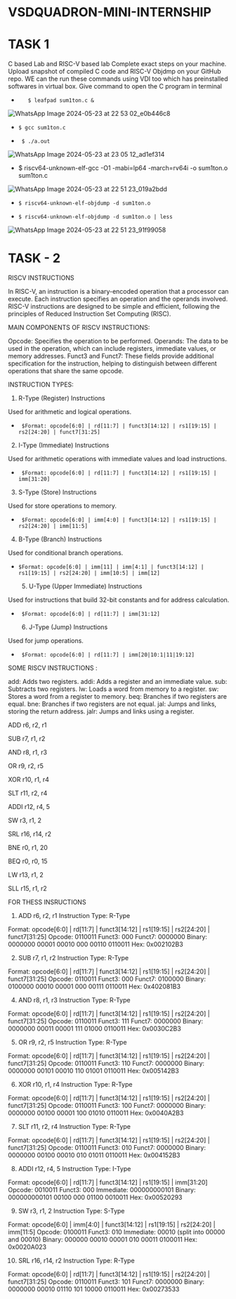# VSDQUADRON-MINI-INTERNSHIP

# TASK 1

 C based Lab  and RISC-V based lab Complete exact steps on your machine. Upload snapshot of compiled C code and RISC-V Objdmp on your GitHub repo.
 WE can the run these commands using VDI too which has preinstalled softwares in virtual box.
Give command to open the C program in terminal

*        $ leafpad sum1ton.c &
![WhatsApp Image 2024-05-23 at 22 53 02_e0b446c8](https://github.com/Prasanna300/VSDSQUADRON-MINI-INTERNSHIP/assets/167746764/7a059d42-ac76-452d-9ec4-237279f3e7de)

*     $ gcc sum1ton.c
  
*      $ ./a.out


![WhatsApp Image 2024-05-23 at 23 05 12_ad1ef314](https://github.com/Prasanna300/VSDSQUADRON-MINI-INTERNSHIP/assets/167746764/fccacc4c-14f3-4af2-a267-a4050f0083f2)

*  $ riscv64-unknown-elf-gcc -O1 -mabi=lp64 -march=rv64i -o sum1ton.o sum1ton.c

  ![WhatsApp Image 2024-05-23 at 22 51 23_019a2bdd](https://github.com/Prasanna300/VSDSQUADRON-MINI-INTERNSHIP/assets/167746764/3b2d8ef1-9f00-4b4a-a3b4-637fac83aae7)

   *     $ riscv64-unknown-elf-objdump -d sum1ton.o
  
 *     $ riscv64-unknown-elf-objdump -d sum1ton.o | less


![WhatsApp Image 2024-05-23 at 22 51 23_91f99058](https://github.com/Prasanna300/VSDSQUADRON-MINI-INTERNSHIP/assets/167746764/dd79a76d-4b5a-4296-bb99-32cd8b59c73a)




# TASK - 2



RISCV INSTRUCTIONS 

In RISC-V, an instruction is a binary-encoded operation that a processor can execute. Each instruction specifies an operation and the operands involved. RISC-V instructions are designed to be simple and efficient, following the principles of Reduced Instruction Set Computing (RISC).

MAIN COMPONENTS OF RISCV INSTRUCTIONS:

Opcode: Specifies the operation to be performed.
Operands: The data to be used in the operation, which can include registers, immediate values, or memory addresses.
Funct3 and Funct7: These fields provide additional specification for the instruction, helping to distinguish between different operations that share the same opcode.


INSTRUCTION TYPES:

1. R-Type (Register) Instructions
   
Used for arithmetic and logical operations.
 *      $Format: opcode[6:0] | rd[11:7] | funct3[14:12] | rs1[19:15] | rs2[24:20] | funct7[31:25]

2. I-Type (Immediate) Instructions
   
Used for arithmetic operations with immediate values and load instructions.
*      $Format: opcode[6:0] | rd[11:7] | funct3[14:12] | rs1[19:15] | imm[31:20]

3. S-Type (Store) Instructions
   
Used for store operations to memory.
*      $Format: opcode[6:0] | imm[4:0] | funct3[14:12] | rs1[19:15] | rs2[24:20] | imm[11:5]

4. B-Type (Branch) Instructions
   
Used for conditional branch operations.
*     $Format: opcode[6:0] | imm[11] | imm[4:1] | funct3[14:12] | rs1[19:15] | rs2[24:20] | imm[10:5] | imm[12]

  5. U-Type (Upper Immediate) Instructions
     
Used for instructions that build 32-bit constants and for address calculation.
*      $Format: opcode[6:0] | rd[11:7] | imm[31:12]

  6. J-Type (Jump) Instructions

Used for jump operations.
*      $Format: opcode[6:0] | rd[11:7] | imm[20|10:1|11|19:12]

SOME  RISCV INSTRUCTIONS :

add: Adds two registers.
addi: Adds a register and an immediate value.
sub: Subtracts two registers.
lw: Loads a word from memory to a register.
sw: Stores a word from a register to memory.
beq: Branches if two registers are equal.
bne: Branches if two registers are not equal.
jal: Jumps and links, storing the return address.
jalr: Jumps and links using a register.




ADD r6, r2, r1


SUB r7, r1, r2

AND r8, r1, r3

OR r9, r2, r5

XOR r10, r1, r4

SLT r11, r2, r4

ADDI r12, r4, 5

SW r3, r1, 2

SRL r16, r14, r2

BNE r0, r1, 20

BEQ r0, r0, 15

LW r13, r1, 2

SLL r15, r1, r2


FOR THESS INSRUCTIONS
1. ADD r6, r2, r1
Instruction Type: R-Type

Format: opcode[6:0] | rd[11:7] | funct3[14:12] | rs1[19:15] | rs2[24:20] | funct7[31:25]
Opcode: 0110011
Funct3: 000
Funct7: 0000000
Binary: 0000000 00001 00010 000 00110 0110011
Hex: 0x002102B3


2. SUB r7, r1, r2
Instruction Type: R-Type

Format: opcode[6:0] | rd[11:7] | funct3[14:12] | rs1[19:15] | rs2[24:20] | funct7[31:25]
Opcode: 0110011
Funct3: 000
Funct7: 0100000
Binary: 0100000 00010 00001 000 00111 0110011
Hex: 0x402081B3

4. AND r8, r1, r3
Instruction Type: R-Type

Format: opcode[6:0] | rd[11:7] | funct3[14:12] | rs1[19:15] | rs2[24:20] | funct7[31:25]
Opcode: 0110011
Funct3: 111
Funct7: 0000000
Binary: 0000000 00011 00001 111 01000 0110011
Hex: 0x0030C2B3

5. OR r9, r2, r5
Instruction Type: R-Type

Format: opcode[6:0] | rd[11:7] | funct3[14:12] | rs1[19:15] | rs2[24:20] | funct7[31:25]
Opcode: 0110011
Funct3: 110
Funct7: 0000000
Binary: 0000000 00101 00010 110 01001 0110011
Hex: 0x005142B3

6. XOR r10, r1, r4
Instruction Type: R-Type

Format: opcode[6:0] | rd[11:7] | funct3[14:12] | rs1[19:15] | rs2[24:20] | funct7[31:25]
Opcode: 0110011
Funct3: 100
Funct7: 0000000
Binary: 0000000 00100 00001 100 01010 0110011
Hex: 0x0040A2B3

7. SLT r11, r2, r4
Instruction Type: R-Type

Format: opcode[6:0] | rd[11:7] | funct3[14:12] | rs1[19:15] | rs2[24:20] | funct7[31:25]
Opcode: 0110011
Funct3: 010
Funct7: 0000000
Binary: 0000000 00100 00010 010 01011 0110011
Hex: 0x004152B3

8. ADDI r12, r4, 5
Instruction Type: I-Type

Format: opcode[6:0] | rd[11:7] | funct3[14:12] | rs1[19:15] | imm[31:20]
Opcode: 0010011
Funct3: 000
Immediate: 000000000101
Binary: 000000000101 00100 000 01100 0010011
Hex: 0x00520293

9. SW r3, r1, 2
Instruction Type: S-Type

Format: opcode[6:0] | imm[4:0] | funct3[14:12] | rs1[19:15] | rs2[24:20] | imm[11:5]
Opcode: 0100011
Funct3: 010
Immediate: 00010 (split into 00000 and 00010)
Binary: 000000 00010 00001 010 00011 0100011
Hex: 0x0020A023

10. SRL r16, r14, r2
Instruction Type: R-Type

Format: opcode[6:0] | rd[11:7] | funct3[14:12] | rs1[19:15] | rs2[24:20] | funct7[31:25]
Opcode: 0110011
Funct3: 101
Funct7: 0000000
Binary: 0000000 00010 01110 101 10000 0110011
Hex: 0x00273533


